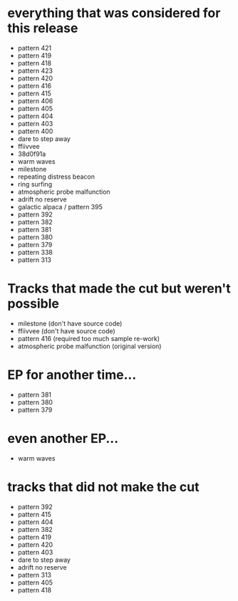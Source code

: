 # everything that was considered for this release

- pattern 421
- pattern 419
- pattern 418
- pattern 423
- pattern 420
- pattern 416
- pattern 415
- pattern 406
- pattern 405
- pattern 404
- pattern 403
- pattern 400
- dare to step away
- ffiivvee
- 38d0f91a
- warm waves
- milestone
- repeating distress beacon
- ring surfing
- atmospheric probe malfunction
- adrift no reserve
- galactic alpaca / pattern 395
- pattern 392
- pattern 382
- pattern 381
- pattern 380
- pattern 379
- pattern 338
- pattern 313


# Tracks that made the cut but weren't possible

- milestone (don't have source code)
- ffiivvee (don't have source code)
- pattern 416 (required too much sample re-work)
- atmospheric probe malfunction (original version)


# EP for another time...
- pattern 381
- pattern 380
- pattern 379

# even another EP...
- warm waves

# tracks that did not make the cut
- pattern 392
- pattern 415
- pattern 404
- pattern 382
- pattern 419
- pattern 420
- pattern 403
- dare to step away
- adrift no reserve
- pattern 313
- pattern 405
- pattern 418
